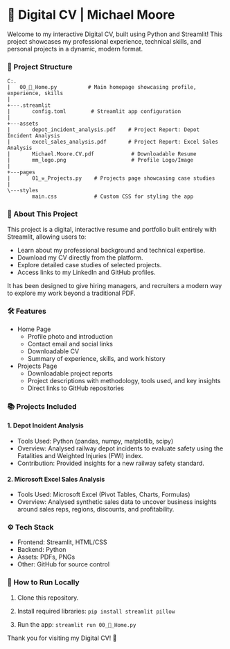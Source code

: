 # **📄 Digital CV | Michael Moore**
Welcome to my interactive Digital CV, built using Python and Streamlit!
This project showcases my professional experience, technical skills, and personal projects in a dynamic, modern format.


### **📂 Project Structure**
```
C:.
|   00_📍_Home.py          # Main homepage showcasing profile, experience, skills
|   
+---.streamlit
|       config.toml        # Streamlit app configuration
|       
+---assets
|       depot_incident_analysis.pdf    # Project Report: Depot Incident Analysis
|       excel_sales_analysis.pdf       # Project Report: Excel Sales Analysis
|       Michael.Moore.CV.pdf            # Downloadable Resume
|       mm_logo.png                     # Profile Logo/Image
|
+---pages
|       01_⚒️_Projects.py    # Projects page showcasing case studies
|
\---styles
        main.css            # Custom CSS for styling the app

```
### **🚀 About This Project**
This project is a digital, interactive resume and portfolio built entirely with Streamlit, allowing users to:
  - Learn about my professional background and technical expertise.
  - Download my CV directly from the platform.
  - Explore detailed case studies of selected projects.
  - Access links to my LinkedIn and GitHub profiles.

It has been designed to give hiring managers, and recruiters a modern way to explore my work beyond a traditional PDF.


### **🛠️ Features**
  - Home Page
    - Profile photo and introduction
    - Contact email and social links
    - Downloadable CV
    - Summary of experience, skills, and work history
  - Projects Page
    - Downloadable project reports
    - Project descriptions with methodology, tools used, and key insights
    - Direct links to GitHub repositories

   
### **📚 Projects Included**
#### **1. Depot Incident Analysis**
  - Tools Used: Python (pandas, numpy, matplotlib, scipy)
  - Overview: Analysed railway depot incidents to evaluate safety using the Fatalities and Weighted Injuries (FWI) index.
  - Contribution: Provided insights for a new railway safety standard.
#### **2. Microsoft Excel Sales Analysis**
  - Tools Used: Microsoft Excel (Pivot Tables, Charts, Formulas)
  - Overview: Analysed synthetic sales data to uncover business insights around sales reps, regions, discounts, and profitability.


### **⚙️ Tech Stack**
  - Frontend: Streamlit, HTML/CSS
  - Backend: Python
  - Assets: PDFs, PNGs
  - Other: GitHub for source control

### **📌 How to Run Locally**
  1. Clone this repository.
  2. Install required libraries:
``` pip install streamlit pillow ```
  
  3. Run the app:
  ``` streamlit run 00_📍_Home.py ```


Thank you for visiting my Digital CV! 🚀
     











